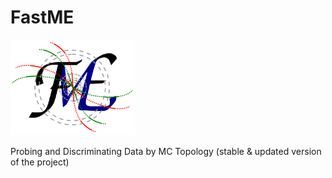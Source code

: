 # FastME
<img src="https://raw.githubusercontent.com/mmelodea/FastME/master/fme_logo.png" width="200">

Probing and Discriminating Data by MC Topology
  (stable & updated version of the project)
